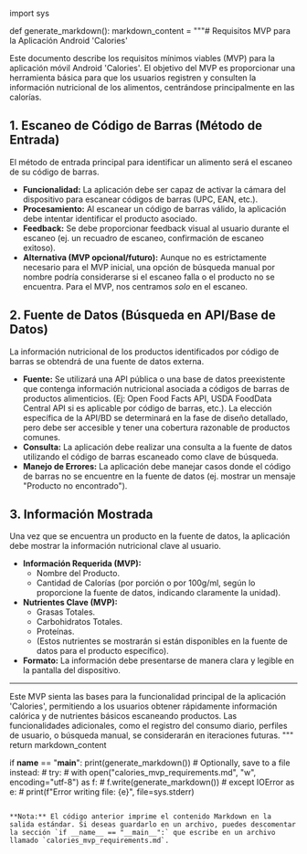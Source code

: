 import sys

def generate_markdown():
    markdown_content = """# Requisitos MVP para la Aplicación Android 'Calories'

Este documento describe los requisitos mínimos viables (MVP) para la aplicación móvil Android 'Calories'. El objetivo del MVP es proporcionar una herramienta básica para que los usuarios registren y consulten la información nutricional de los alimentos, centrándose principalmente en las calorías.

## 1. Escaneo de Código de Barras (Método de Entrada)

El método de entrada principal para identificar un alimento será el escaneo de su código de barras.

*   **Funcionalidad:** La aplicación debe ser capaz de activar la cámara del dispositivo para escanear códigos de barras (UPC, EAN, etc.).
*   **Procesamiento:** Al escanear un código de barras válido, la aplicación debe intentar identificar el producto asociado.
*   **Feedback:** Se debe proporcionar feedback visual al usuario durante el escaneo (ej. un recuadro de escaneo, confirmación de escaneo exitoso).
*   **Alternativa (MVP opcional/futuro):** Aunque no es estrictamente necesario para el MVP inicial, una opción de búsqueda manual por nombre podría considerarse si el escaneo falla o el producto no se encuentra. Para el MVP, nos centramos *solo* en el escaneo.

## 2. Fuente de Datos (Búsqueda en API/Base de Datos)

La información nutricional de los productos identificados por código de barras se obtendrá de una fuente de datos externa.

*   **Fuente:** Se utilizará una API pública o una base de datos preexistente que contenga información nutricional asociada a códigos de barras de productos alimenticios. (Ej: Open Food Facts API, USDA FoodData Central API si es aplicable por código de barras, etc.). La elección específica de la API/BD se determinará en la fase de diseño detallado, pero debe ser accesible y tener una cobertura razonable de productos comunes.
*   **Consulta:** La aplicación debe realizar una consulta a la fuente de datos utilizando el código de barras escaneado como clave de búsqueda.
*   **Manejo de Errores:** La aplicación debe manejar casos donde el código de barras no se encuentre en la fuente de datos (ej. mostrar un mensaje "Producto no encontrado").

## 3. Información Mostrada

Una vez que se encuentra un producto en la fuente de datos, la aplicación debe mostrar la información nutricional clave al usuario.

*   **Información Requerida (MVP):**
    *   Nombre del Producto.
    *   Cantidad de Calorías (por porción o por 100g/ml, según lo proporcione la fuente de datos, indicando claramente la unidad).
*   **Nutrientes Clave (MVP):**
    *   Grasas Totales.
    *   Carbohidratos Totales.
    *   Proteínas.
    *   (Estos nutrientes se mostrarán si están disponibles en la fuente de datos para el producto específico).
*   **Formato:** La información debe presentarse de manera clara y legible en la pantalla del dispositivo.

---

Este MVP sienta las bases para la funcionalidad principal de la aplicación 'Calories', permitiendo a los usuarios obtener rápidamente información calórica y de nutrientes básicos escaneando productos. Las funcionalidades adicionales, como el registro del consumo diario, perfiles de usuario, o búsqueda manual, se considerarán en iteraciones futuras.
"""
    return markdown_content

if __name__ == "__main__":
    print(generate_markdown())
    # Optionally, save to a file instead:
    # try:
    #     with open("calories_mvp_requirements.md", "w", encoding="utf-8") as f:
    #         f.write(generate_markdown())
    # except IOError as e:
    #     print(f"Error writing file: {e}", file=sys.stderr)

```

**Nota:** El código anterior imprime el contenido Markdown en la salida estándar. Si deseas guardarlo en un archivo, puedes descomentar la sección `if __name__ == "__main__":` que escribe en un archivo llamado `calories_mvp_requirements.md`.